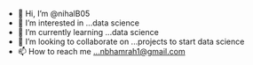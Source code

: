 - 👋 Hi, I’m @nihalB05
- 👀 I’m interested in ...data science
- 🌱 I’m currently learning ...data science
- 💞️ I’m looking to collaborate on ...projects to start data science
- 📫 How to reach me ...nbhamrah1@gmail.com

<!---
nihalB05/nihalB05 is a ✨ special ✨ repository because its `README.md` (this file) appears on your GitHub profile.
You can click the Preview link to take a look at your changes.
--->
